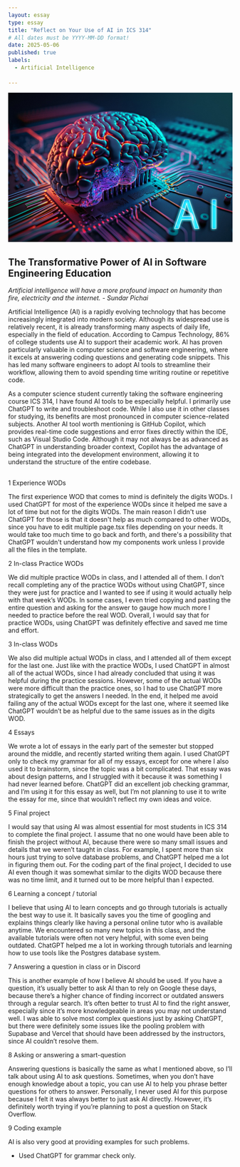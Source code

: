 ```yaml
---
layout: essay
type: essay
title: "Reflect on Your Use of AI in ICS 314"
# All dates must be YYYY-MM-DD format!
date: 2025-05-06
published: true
labels:
  - Artificial Intelligence

---
```


<img class="img-fluid" src="../img/Reflect-on-Your-Use-of-AI-in-ICS-314/AI.jpg">

## The Transformative Power of AI in Software Engineering Education

*Artificial intelligence will have a more profound impact on humanity than fire, electricity and the internet. - Sundar Pichai*

Artificial Intelligence (AI) is a rapidly evolving technology that has become increasingly integrated into modern society. Although its widespread use is relatively recent, it is already transforming many aspects of daily life, especially in the field of education. According to Campus Technology, 86% of college students use AI to support their academic work. AI has proven particularly valuable in computer science and software engineering, where it excels at answering coding questions and generating code snippets. This has led many software engineers to adopt AI tools to streamline their workflow, allowing them to avoid spending time writing routine or repetitive code.

As a computer science student currently taking the software engineering course ICS 314, I have found AI tools to be especially helpful. I primarily use ChatGPT to write and troubleshoot code. While I also use it in other classes for studying, its benefits are most pronounced in computer science-related subjects. Another AI tool worth mentioning is GitHub Copilot, which provides real-time code suggestions and error fixes directly within the IDE, such as Visual Studio Code. Although it may not always be as advanced as ChatGPT in understanding broader context, Copilot has the advantage of being integrated into the development environment, allowing it to understand the structure of the entire codebase. 

## 

1 Experience WODs

The first experience WOD that comes to mind is definitely the digits WODs. I used ChatGPT for most of the experience WODs since it helped me save a lot of time but not for the digits WODs. The main reason I didn't use ChatGPT for those is that it doesn't help as much compared to other WODs, since you have to edit multiple page.tsx files depending on your needs. It would take too much time to go back and forth, and there's a possibility that ChatGPT wouldn't understand how my components work unless I provide all the files in the template.

2 In-class Practice WODs

We did multiple practice WODs in class, and I attended all of them. I don’t recall completing any of the practice WODs without using ChatGPT, since they were just for practice and I wanted to see if using it would actually help with that week’s WODs. In some cases, I even tried copying and pasting the entire question and asking for the answer to gauge how much more I needed to practice before the real WOD. Overall, I would say that for practice WODs, using ChatGPT was definitely effective and saved me time and effort.

3 In-class WODs

We also did multiple actual WODs in class, and I attended all of them except for the last one. Just like with the practice WODs, I used ChatGPT in almost all of the actual WODs, since I had already concluded that using it was helpful during the practice sessions. However, some of the actual WODs were more difficult than the practice ones, so I had to use ChatGPT more strategically to get the answers I needed. In the end, it helped me avoid failing any of the actual WODs except for the last one, where it seemed like ChatGPT wouldn’t be as helpful due to the same issues as in the digits WOD.

4 Essays

We wrote a lot of essays in the early part of the semester but stopped around the middle, and recently started writing them again. I used ChatGPT only to check my grammar for all of my essays, except for one where I also used it to brainstorm, since the topic was a bit complicated. That essay was about design patterns, and I struggled with it because it was something I had never learned before. ChatGPT did an excellent job checking grammar, and I’m using it for this essay as well, but I’m not planning to use it to write the essay for me, since that wouldn’t reflect my own ideas and voice.

5 Final project

I would say that using AI was almost essential for most students in ICS 314 to complete the final project. I assume that no one would have been able to finish the project without AI, because there were so many small issues and details that we weren’t taught in class. For example, I spent more than six hours just trying to solve database problems, and ChatGPT helped me a lot in figuring them out. For the coding part of the final project, I decided to use AI even though it was somewhat similar to the digits WOD because there was no time limit, and it turned out to be more helpful than I expected.

6 Learning a concept / tutorial

I believe that using AI to learn concepts and go through tutorials is actually the best way to use it. It basically saves you the time of googling and explains things clearly like having a personal online tutor who is available anytime. We encountered so many new topics in this class, and the available tutorials were often not very helpful, with some even being outdated. ChatGPT helped me a lot in working through tutorials and learning how to use tools like the Postgres database system.

7 Answering a question in class or in Discord

This is another example of how I believe AI should be used. If you have a question, it’s usually better to ask AI than to rely on Google these days, because there’s a higher chance of finding incorrect or outdated answers through a regular search. It’s often better to trust AI to find the right answer, especially since it’s more knowledgeable in areas you may not understand well. I was able to solve most complex questions just by asking ChatGPT, but there were definitely some issues like the pooling problem with Supabase and Vercel that should have been addressed by the instructors, since AI couldn’t resolve them.

8 Asking or answering a smart-question

Answering questions is basically the same as what I mentioned above, so I’ll talk about using AI to ask questions. Sometimes, when you don’t have enough knowledge about a topic, you can use AI to help you phrase better questions for others to answer. Personally, I never used AI for this purpose because I felt it was always better to just ask AI directly. However, it’s definitely worth trying if you’re planning to post a question on Stack Overflow.

9 Coding example

AI is also very good at providing examples for such problems. 
 

- Used ChatGPT for grammar check only.
